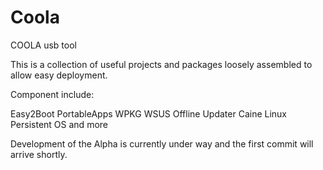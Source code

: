 # Coola
COOLA usb tool

This is a collection of useful projects and packages loosely assembled to allow easy deployment.

Component include:

Easy2Boot
PortableApps
WPKG
WSUS Offline Updater
Caine Linux
Persistent OS
and more

Development of the Alpha is currently under way and the first commit will arrive shortly.

